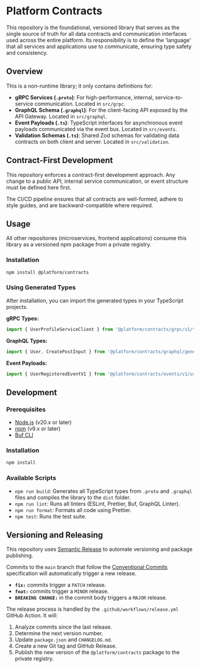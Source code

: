 # Platform Contracts

This repository is the foundational, versioned library that serves as the single source of truth for all data contracts and communication interfaces used across the entire platform. Its responsibility is to define the 'language' that all services and applications use to communicate, ensuring type safety and consistency.

## Overview

This is a non-runtime library; it only contains definitions for:

-   **gRPC Services (`.proto`)**: For high-performance, internal, service-to-service communication. Located in `src/grpc`.
-   **GraphQL Schema (`.graphql`)**: For the client-facing API exposed by the API Gateway. Located in `src/graphql`.
-   **Event Payloads (`.ts`)**: TypeScript interfaces for asynchronous event payloads communicated via the event bus. Located in `src/events`.
-   **Validation Schemas (`.ts`)**: Shared Zod schemas for validating data contracts on both client and server. Located in `src/validation`.

## Contract-First Development

This repository enforces a contract-first development approach. Any change to a public API, internal service communication, or event structure must be defined here first.

The CI/CD pipeline ensures that all contracts are well-formed, adhere to style guides, and are backward-compatible where required.

## Usage

All other repositories (microservices, frontend applications) consume this library as a versioned npm package from a private registry.

### Installation

```bash
npm install @platform/contracts
```

### Using Generated Types

After installation, you can import the generated types in your TypeScript projects.

**gRPC Types:**

```typescript
import { UserProfileServiceClient } from '@platform/contracts/grpc/v1/ts/users/user';
```

**GraphQL Types:**

```typescript
import { User, CreatePostInput } from '@platform/contracts/graphql/generated/graphql';
```

**Event Payloads:**

```typescript
import { UserRegisteredEventV1 } from '@platform/contracts/events/v1/user.events';
```

## Development

### Prerequisites

-   [Node.js](https://nodejs.org/) (v20.x or later)
-   [npm](https://www.npmjs.com/) (v9.x or later)
-   [Buf CLI](https://buf.build/docs/installation)

### Installation

```bash
npm install
```

### Available Scripts

-   `npm run build`: Generates all TypeScript types from `.proto` and `.graphql` files and compiles the library to the `dist` folder.
-   `npm run lint`: Runs all linters (ESLint, Prettier, Buf, GraphQL Linter).
-   `npm run format`: Formats all code using Prettier.
-   `npm test`: Runs the test suite.

## Versioning and Releasing

This repository uses [Semantic Release](https://semantic-release.gitbook.io/semantic-release/) to automate versioning and package publishing.

Commits to the `main` branch that follow the [Conventional Commits](https://www.conventionalcommits.org/en/v1.0.0/) specification will automatically trigger a new release.

-   **`fix:`** commits trigger a `PATCH` release.
-   **`feat:`** commits trigger a `MINOR` release.
-   **`BREAKING CHANGE:`** in the commit body triggers a `MAJOR` release.

The release process is handled by the `.github/workflows/release.yml` GitHub Action. It will:
1.  Analyze commits since the last release.
2.  Determine the next version number.
3.  Update `package.json` and `CHANGELOG.md`.
4.  Create a new Git tag and GitHub Release.
5.  Publish the new version of the `@platform/contracts` package to the private registry.